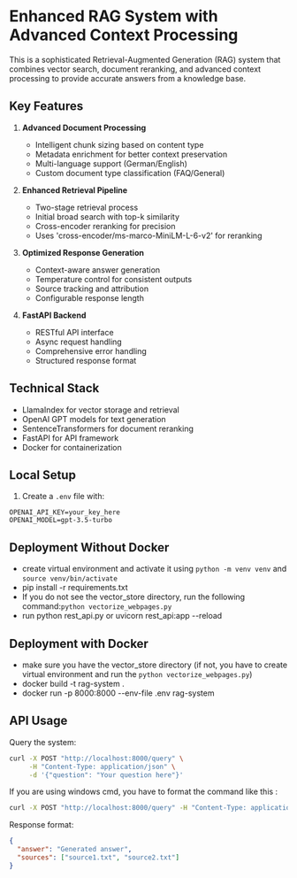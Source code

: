 # Enhanced RAG System with Advanced Context Processing

This is a sophisticated Retrieval-Augmented Generation (RAG) system that combines vector search, document reranking, and advanced context processing to provide accurate answers from a knowledge base.

## Key Features

1. **Advanced Document Processing**

   - Intelligent chunk sizing based on content type
   - Metadata enrichment for better context preservation
   - Multi-language support (German/English)
   - Custom document type classification (FAQ/General)

2. **Enhanced Retrieval Pipeline**

   - Two-stage retrieval process
   - Initial broad search with top-k similarity
   - Cross-encoder reranking for precision
   - Uses 'cross-encoder/ms-marco-MiniLM-L-6-v2' for reranking

3. **Optimized Response Generation**

   - Context-aware answer generation
   - Temperature control for consistent outputs
   - Source tracking and attribution
   - Configurable response length

4. **FastAPI Backend**
   - RESTful API interface
   - Async request handling
   - Comprehensive error handling
   - Structured response format

## Technical Stack

- LlamaIndex for vector storage and retrieval
- OpenAI GPT models for text generation
- SentenceTransformers for document reranking
- FastAPI for API framework
- Docker for containerization

## Local Setup

1. Create a `.env` file with:

```env
OPENAI_API_KEY=your_key_here
OPENAI_MODEL=gpt-3.5-turbo
```

## Deployment Without Docker

- create virtual environment and activate it using `python -m venv venv` and `source venv/bin/activate`
- pip install -r requirements.txt
- If you do not see the vector_store directory, run the following command:`python vectorize_webpages.py`
- run python rest_api.py or uvicorn rest_api:app --reload

## Deployment with Docker

- make sure you have the vector_store directory (if not, you have to create virtual environment and run the `python vectorize_webpages.py`)
- docker build -t rag-system .
- docker run -p 8000:8000 --env-file .env rag-system

## API Usage

Query the system:

```bash
curl -X POST "http://localhost:8000/query" \
     -H "Content-Type: application/json" \
     -d '{"question": "Your question here"}'
```

If you are using windows cmd, you have to format the command like this :

```bash
curl -X POST "http://localhost:8000/query" -H "Content-Type: application/json" -d "{\"question\": \"Your question here\"}"
```

Response format:

```json
{
  "answer": "Generated answer",
  "sources": ["source1.txt", "source2.txt"]
}
```
